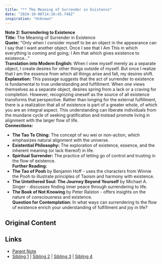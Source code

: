 ```yaml
---
title: "** The Meaning of Surrender in Existence"
date: "2024-10-06T14:10:45.748Z"
inspiration: "Unknown"
---
```


  

**Note 2: Surrendering to Existence**  
**Title:** The Meaning of Surrender in Existence  
**Quote:** "Only when I consider myself to be an object in the appearance can I say that I want another object. Once I see that I Am This in which everything is coming and going; I Am that which gives existence to existence..."  
**Translation into Modern English:** When I view myself merely as a separate object, I create desires for other things outside of myself. But once I realize that I am the essence from which all things arise and fall, my desires shift.  
**Explanation:** This passage suggests that the act of surrender to existence is fundamental to true understanding and fulfillment. When one views themselves as a separate object, desires spring from a lack or a craving for completion. However, recognizing oneself as the source of all existence transforms that perspective. Rather than longing for the external fulfillment, there is a realization that all of existence is part of a greater whole, of which you are an integral aspect. This understanding can liberate individuals from the mundane cycle of seeking gratification and instead promote living in alignment with the larger flow of life.  
**Connections:**  
- **The Tao Te Ching:** The concept of wu wei or non-action, which emphasizes natural alignment with the universe.  
- **Existential Philosophy:** The exploration of existence, essence, and the inherent meaning (or lack thereof) in life.  
- **Spiritual Surrender:** The practice of letting go of control and trusting in the flow of existence.  
**Further Reading:**  
- **The Tao of Pooh** by Benjamin Hoff - uses the characters from Winnie the Pooh to illustrate principles of Taoism and harmony with existence.  
- **The Untethered Soul: The Journey Beyond Yourself** by Michael A. Singer - discusses finding inner peace through surrendering to life.  
- **The Book of Not Knowing** by Peter Ralston - offers insights on the nature of consciousness and existence.  
**Question for Contemplation:** In what ways can surrendering to the flow of existence enrich your understanding of fulfillment and joy in life?  



## Original Content



## Links

- [Parent Note](/parent-note.md)
- [Sibling 1](/zettel1.md) | [Sibling 2](/zettel2.md) | [Sibling 3](/zettel3.md) | [Sibling 4](/zettel4.md)
